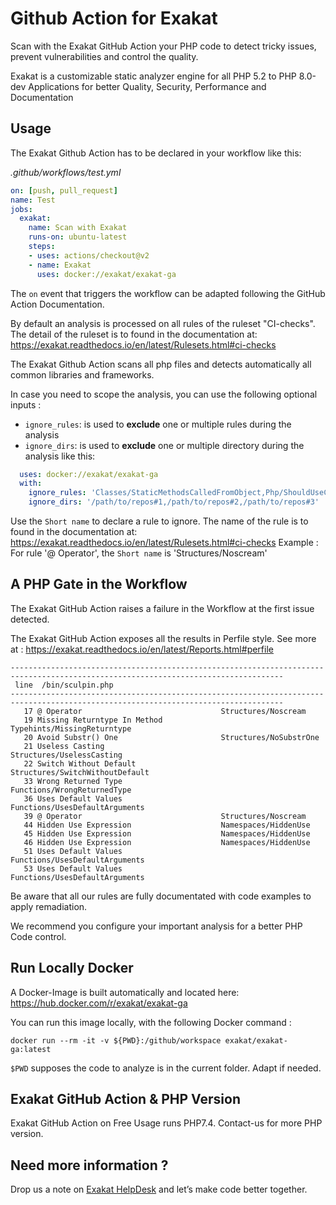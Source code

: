 # Github Action for Exakat

Scan with the Exakat GitHub Action your PHP code to detect tricky issues, prevent vulnerabilities and control the quality.

Exakat is a customizable static analyzer engine for all PHP 5.2 to PHP 8.0-dev Applications for better Quality, Security, Performance and Documentation


## Usage
The Exakat Github Action has to be declared in your workflow like this:

_.github/workflows/test.yml_

```yaml
on: [push, pull_request]
name: Test
jobs:
  exakat:
    name: Scan with Exakat
    runs-on: ubuntu-latest
    steps:
    - uses: actions/checkout@v2
    - name: Exakat
      uses: docker://exakat/exakat-ga
```

The `on` event that triggers the workflow can be adapted following the GitHub Action Documentation.

By default an analysis is processed on all rules of the ruleset "CI-checks". The detail of the ruleset is to found in the documentation at: 
https://exakat.readthedocs.io/en/latest/Rulesets.html#ci-checks

The Exakat Github Action scans all php files and detects automatically all common libraries and frameworks.

In case you need to scope the analysis, you can use the following optional inputs : 
- `ignore_rules`: is used to **exclude** one or multiple rules during the analysis
- `ignore_dirs`: is used to **exclude** one or multiple directory during the analysis
like this:


```yaml
  uses: docker://exakat/exakat-ga
  with:
    ignore_rules: 'Classes/StaticMethodsCalledFromObject,Php/ShouldUseCoalesce,Functions/UsesDefaultArguments'
    ignore_dirs: '/path/to/repos#1,/path/to/repos#2,/path/to/repos#3'
```

Use the `Short name` to declare a rule to ignore. The name of the rule is to found in the documentation at: 
https://exakat.readthedocs.io/en/latest/Rulesets.html#ci-checks
Example : For rule '@ Operator', the `Short name` is 'Structures/Noscream'

## A PHP Gate in the Workflow
The Exakat GitHub Action raises a failure in the Workflow at the first issue detected. 

The Exakat GitHub Action exposes all the results in Perfile style.
See more at : https://exakat.readthedocs.io/en/latest/Reports.html#perfile


```
-----------------------------------------------------------------------------------------------------------------------------------
 line  /bin/sculpin.php
-----------------------------------------------------------------------------------------------------------------------------------
   17 @ Operator                               Structures/Noscream                     
   19 Missing Returntype In Method             Typehints/MissingReturntype             
   20 Avoid Substr() One                       Structures/NoSubstrOne                  
   21 Useless Casting                          Structures/UselessCasting               
   22 Switch Without Default                   Structures/SwitchWithoutDefault         
   33 Wrong Returned Type                      Functions/WrongReturnedType             
   36 Uses Default Values                      Functions/UsesDefaultArguments          
   39 @ Operator                               Structures/Noscream                     
   44 Hidden Use Expression                    Namespaces/HiddenUse                    
   45 Hidden Use Expression                    Namespaces/HiddenUse                    
   46 Hidden Use Expression                    Namespaces/HiddenUse                    
   51 Uses Default Values                      Functions/UsesDefaultArguments          
   53 Uses Default Values                      Functions/UsesDefaultArguments 
```
Be aware that all our rules are fully documentated with code examples to apply remadiation.

We recommend you configure your important analysis for a better PHP Code control.

## Run Locally Docker 
A Docker-Image is built automatically and located here:
https://hub.docker.com/r/exakat/exakat-ga

You can run this image locally, with the following Docker command : 

`docker run --rm -it -v ${PWD}:/github/workspace exakat/exakat-ga:latest`

`$PWD` supposes the code to analyze is in the current folder. Adapt if needed.

## Exakat GitHub Action & PHP Version
Exakat GitHub Action on Free Usage runs PHP7.4. Contact-us for more PHP version.

## Need more information ?
Drop us a note on [Exakat HelpDesk](https://exakat.zendesk.com/hc/en-us/requests/new) and let’s make code better together.

